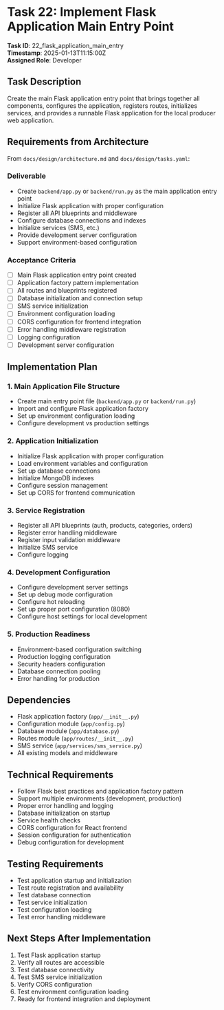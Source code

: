 # Task 22: Implement Flask Application Main Entry Point

**Task ID**: 22_flask_application_main_entry  
**Timestamp**: 2025-01-13T11:15:00Z  
**Assigned Role**: Developer  

## Task Description

Create the main Flask application entry point that brings together all components, configures the application, registers routes, initializes services, and provides a runnable Flask application for the local producer web application.

## Requirements from Architecture

From `docs/design/architecture.md` and `docs/design/tasks.yaml`:

### Deliverable
- Create `backend/app.py` or `backend/run.py` as the main application entry point
- Initialize Flask application with proper configuration
- Register all API blueprints and middleware
- Configure database connections and indexes
- Initialize services (SMS, etc.)
- Provide development server configuration
- Support environment-based configuration

### Acceptance Criteria
- [ ] Main Flask application entry point created
- [ ] Application factory pattern implementation
- [ ] All routes and blueprints registered
- [ ] Database initialization and connection setup
- [ ] SMS service initialization
- [ ] Environment configuration loading
- [ ] CORS configuration for frontend integration
- [ ] Error handling middleware registration
- [ ] Logging configuration
- [ ] Development server configuration

## Implementation Plan

### 1. Main Application File Structure
- Create main entry point file (`backend/app.py` or `backend/run.py`)
- Import and configure Flask application factory
- Set up environment configuration loading
- Configure development vs production settings

### 2. Application Initialization
- Initialize Flask application with proper configuration
- Load environment variables and configuration
- Set up database connections
- Initialize MongoDB indexes
- Configure session management
- Set up CORS for frontend communication

### 3. Service Registration
- Register all API blueprints (auth, products, categories, orders)
- Register error handling middleware
- Register input validation middleware
- Initialize SMS service
- Configure logging

### 4. Development Configuration
- Configure development server settings
- Set up debug mode configuration
- Configure hot reloading
- Set up proper port configuration (8080)
- Configure host settings for local development

### 5. Production Readiness
- Environment-based configuration switching
- Production logging configuration
- Security headers configuration
- Database connection pooling
- Error handling for production

## Dependencies
- Flask application factory (`app/__init__.py`)
- Configuration module (`app/config.py`)
- Database module (`app/database.py`)
- Routes module (`app/routes/__init__.py`)
- SMS service (`app/services/sms_service.py`)
- All existing models and middleware

## Technical Requirements
- Follow Flask best practices and application factory pattern
- Support multiple environments (development, production)
- Proper error handling and logging
- Database initialization on startup
- Service health checks
- CORS configuration for React frontend
- Session configuration for authentication
- Debug configuration for development

## Testing Requirements
- Test application startup and initialization
- Test route registration and availability
- Test database connection
- Test service initialization
- Test configuration loading
- Test error handling middleware

## Next Steps After Implementation
1. Test Flask application startup
2. Verify all routes are accessible
3. Test database connectivity
4. Test SMS service initialization
5. Verify CORS configuration
6. Test environment configuration loading
7. Ready for frontend integration and deployment